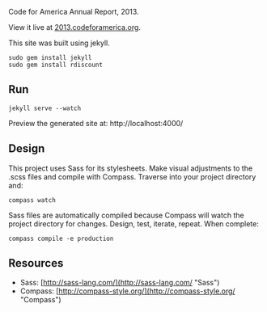 Code for America Annual Report, 2013.

View it live at [2013.codeforamerica.org](http://2013.codeforamerica.org).

This site was built using jekyll.

    sudo gem install jekyll
    sudo gem install rdiscount

Run
---

    jekyll serve --watch

Preview the generated site at: http://localhost:4000/

Design
---

This project uses Sass for its stylesheets. Make visual adjustments to the
.scss files and compile with Compass. Traverse into your project directory and:

    compass watch

Sass files are automatically compiled because Compass will watch the project directory for changes. Design, test, iterate, repeat. When complete:

    compass compile -e production

Resources
---

* Sass: [http://sass-lang.com/](http://sass-lang.com/ "Sass")
* Compass: [http://compass-style.org/](http://compass-style.org/ "Compass")
